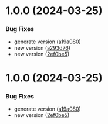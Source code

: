 # 1.0.0 (2024-03-25)


### Bug Fixes

* generate version ([a19a080](https://github.com/viniciusteixeiradias/semantic-release-expo-rn/commit/a19a08089f5e725c30a3e4b45cfb288bdd9abaa9))
* new version ([a293d76](https://github.com/viniciusteixeiradias/semantic-release-expo-rn/commit/a293d76f4ef0bd7ffe1f2ceeeadfc7fd8fd464be))
* new version ([2ef0be5](https://github.com/viniciusteixeiradias/semantic-release-expo-rn/commit/2ef0be5c78487a2ba3ae0a93acefef99b9ce0769))

# 1.0.0 (2024-03-25)


### Bug Fixes

* generate version ([a19a080](https://github.com/viniciusteixeiradias/semantic-release-expo-rn/commit/a19a08089f5e725c30a3e4b45cfb288bdd9abaa9))
* new version ([2ef0be5](https://github.com/viniciusteixeiradias/semantic-release-expo-rn/commit/2ef0be5c78487a2ba3ae0a93acefef99b9ce0769))
